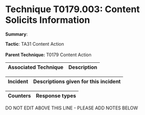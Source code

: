 # Technique T0179.003: Content Solicits Information

**Summary**: 

**Tactic**: TA31 Content Action <br><br>**Parent Technique:** T0179 Content Action


| Associated Technique | Description |
| --------- | ------------------------- |



| Incident | Descriptions given for this incident |
| -------- | -------------------- |



| Counters | Response types |
| -------- | -------------- |


DO NOT EDIT ABOVE THIS LINE - PLEASE ADD NOTES BELOW